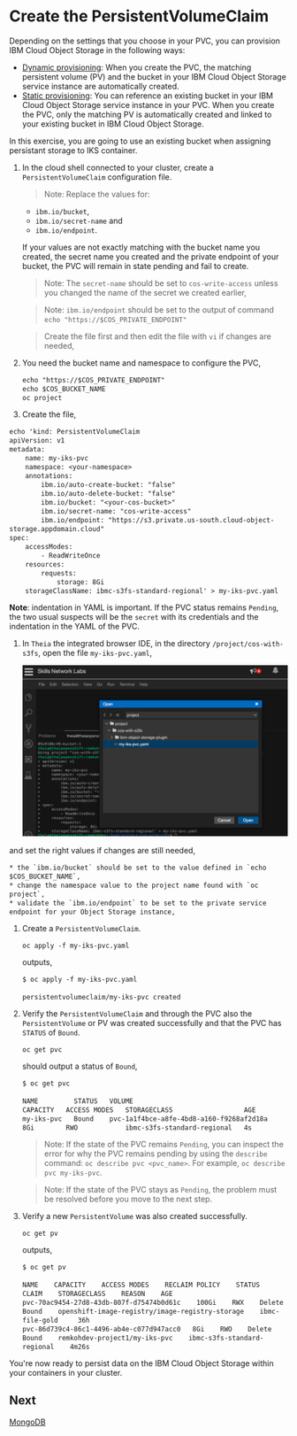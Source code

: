 # Create the PersistentVolumeClaim

Depending on the settings that you choose in your PVC, you can provision IBM Cloud Object Storage in the following ways:

- [Dynamic provisioning](https://cloud.ibm.com/docs/containers?topic=containers-kube_concepts#dynamic_provisioning): When you create the PVC, the matching persistent volume (PV) and the bucket in your IBM Cloud Object Storage service instance are automatically created.
- [Static provisioning](https://cloud.ibm.com/docs/containers?topic=containers-kube_concepts#static_provisioning): You can reference an existing bucket in your IBM Cloud Object Storage service instance in your PVC. When you create the PVC, only the matching PV is automatically created and linked to your existing bucket in IBM Cloud Object Storage.

In this exercise, you are going to use an existing bucket when assigning persistant storage to IKS container.

1. In the cloud shell connected to your cluster, create a `PersistentVolumeClaim` configuration file.

    > Note: Replace the values for:
      - `ibm.io/bucket`, 
      - `ibm.io/secret-name` and 
      - `ibm.io/endpoint`.
      
      If your values are not exactly matching with the bucket name you created, the secret name you created and the private endpoint of your bucket, the PVC will remain in state pending and fail to create.

    > Note: The `secret-name` should be set to `cos-write-access` unless you changed the name of the secret we created earlier,

    > Note: `ibm.io/endpoint` should be set to the output of command `echo "https://$COS_PRIVATE_ENDPOINT"` 

    > Create the file first and then edit the file with `vi` if changes are needed,

1. You need the bucket name and namespace to configure the PVC,

    ```
    echo "https://$COS_PRIVATE_ENDPOINT"
    echo $COS_BUCKET_NAME
    oc project
    ```

1. Create the file,

```
echo 'kind: PersistentVolumeClaim
apiVersion: v1
metadata:
    name: my-iks-pvc
    namespace: <your-namespace>
    annotations:
        ibm.io/auto-create-bucket: "false"
        ibm.io/auto-delete-bucket: "false"
        ibm.io/bucket: "<your-cos-bucket>"
        ibm.io/secret-name: "cos-write-access"
        ibm.io/endpoint: "https://s3.private.us-south.cloud-object-storage.appdomain.cloud"
spec:
    accessModes:
        - ReadWriteOnce
    resources:
        requests:
            storage: 8Gi
    storageClassName: ibmc-s3fs-standard-regional' > my-iks-pvc.yaml
```

**Note**: indentation in YAML is important. If the PVC status remains `Pending`, the two usual suspects will be the `secret` with its credentials and the indentation in the YAML of the PVC.

1. In `Theia` the integrated browser IDE, in the directory `/project/cos-with-s3fs`, open the file `my-iks-pvc.yaml`, 

    ![](../images/cos-with-s3fs/theia-open-my-pvc.png)

and set the right values if changes are still needed, 
    
    * the `ibm.io/bucket` should be set to the value defined in `echo $COS_BUCKET_NAME`,
    * change the namespace value to the project name found with `oc project`,
    * validate the `ibm.io/endpoint` to be set to the private service endpoint for your Object Storage instance,

1. Create a `PersistentVolumeClaim`.

    ```
    oc apply -f my-iks-pvc.yaml
    ```

    outputs,

    ```
    $ oc apply -f my-iks-pvc.yaml

    persistentvolumeclaim/my-iks-pvc created
    ```

2. Verify the `PersistentVolumeClaim` and through the PVC also the `PersistentVolume` or PV was created successfully and that the PVC has `STATUS` of `Bound`.

    ```
    oc get pvc
    ```

    should output a status of `Bound`,

    ```
    $ oc get pvc

    NAME         STATUS   VOLUME                                     CAPACITY   ACCESS MODES   STORAGECLASS                  AGE
    my-iks-pvc   Bound    pvc-1a1f4bce-a8fe-4bd8-a160-f9268af2d18a   8Gi        RWO            ibmc-s3fs-standard-regional   4s
    ```

    > Note: If the state of the PVC remains `Pending`, you can inspect the error for why the PVC remains pending by using the `describe` command: `oc describe pvc <pvc_name>`. For example, `oc describe pvc my-iks-pvc`.

    > Note: If the state of the PVC stays as `Pending`, the problem must be resolved before you move to the next step.

3. Verify a new `PersistentVolume` was also created successfully.

    ```
    oc get pv
    ```

    outputs,

    ```
    $ oc get pv

    NAME    CAPACITY    ACCESS MODES    RECLAIM POLICY    STATUS   CLAIM    STORAGECLASS    REASON    AGE
    pvc-70ac9454-27d8-43db-807f-d75474b0d61c    100Gi    RWX    Delete    Bound    openshift-image-registry/image-registry-storage    ibmc-file-gold     36h
    pvc-86d739c4-86c1-4496-ab4e-c077d947acc0   8Gi    RWO    Delete    Bound    remkohdev-project1/my-iks-pvc    ibmc-s3fs-standard-regional    4m26s
    ```

You're now ready to persist data on the IBM Cloud Object Storage within your containers in your cluster.

## Next

[MongoDB](MONGODB.md)
